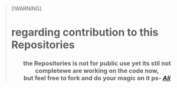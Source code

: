 > 
> [!WARNING] 
> # regarding contribution to this Repositories
> ### <p align='center' color="red" >the Repositories is not for public use yet its stil not completewe are working on the code now,<br> but feel free to fork and do your magic on it ps- *[Ali](https://github.com/Ali-Cheikh)*</p>
